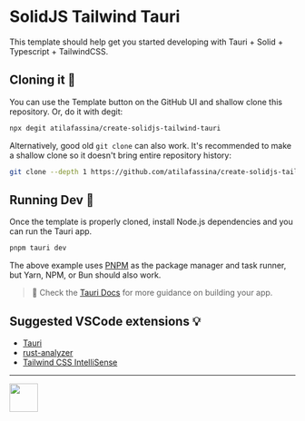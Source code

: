
# SolidJS Tailwind Tauri

This template should help get you started developing with Tauri + Solid + Typescript + TailwindCSS.

## Cloning it 🐑

You can use the Template button on the GitHub UI and shallow clone this repository. Or, do it with degit:

```sh
npx degit atilafassina/create-solidjs-tailwind-tauri
```

Alternatively, good old `git clone` can also work. It's recommended to make a shallow clone so it doesn't bring entire repository history:

```sh
git clone --depth 1 https://github.com/atilafassina/create-solidjs-tailwind-tauri
```

## Running Dev 🚀

Once the template is properly cloned, install Node.js dependencies and you can run the Tauri app.

```sh
pnpm tauri dev
```

The above example uses [PNPM](https://pnpm.io) as the package manager and task runner, but Yarn, NPM, or Bun should also work.

> 🛟 Check the [Tauri Docs](https://tauri.app) for more guidance on building your app.

## Suggested VSCode extensions 💡

- [Tauri](https://marketplace.visualstudio.com/items?itemName=tauri-apps.tauri-vscode)
- [rust-analyzer](https://marketplace.visualstudio.com/items?itemName=rust-lang.rust-analyzer)
- [Tailwind CSS IntelliSense](https://marketplace.visualstudio.com/items?itemName=bradlc.vscode-tailwindcss)

---

<img width="50" src="/public/tauri.svg" />
